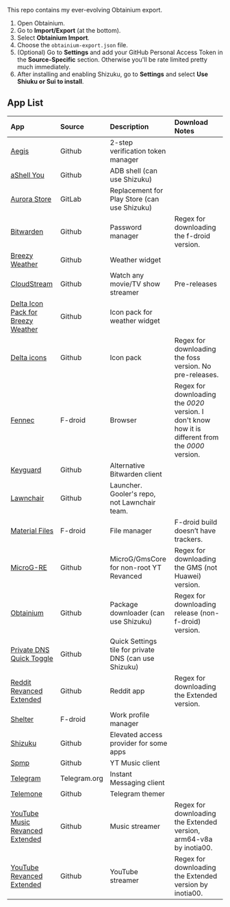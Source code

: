 This repo contains my ever-evolving Obtainium export.

1. Open Obtainium.
2. Go to **Import/Export** (at the bottom).
3. Select **Obtainium Import**.
4. Choose the `obtainium-export.json` file.
5. (Optional) Go to **Settings** and add your GitHub Personal Access Token in the **Source-Specific** section. Otherwise you'll be rate limited pretty much immediately.
7. After installing and enabling Shizuku, go to **Settings** and select **Use Shiuku or Sui to install**.

## App List

| App                                | Source                                                   | Description                                           | Download Notes                                                                                       |
|:-----------------------------------|:---------------------------------------------------------|:------------------------------------------------------|:-----------------------------------------------------------------------------------------------------|
| [Aegis](https://github.com/beemdevelopment/Aegis)          | Github                                                    | 2-step verification token manager                     |                                                                                                      |
| [aShell You](https://github.com/DP-Hridayan/aShellYou)     | Github                                                    | ADB shell (can use Shizuku)                           |                                                                                                      |
| [Aurora Store](https://gitlab.com/AuroraOSS/AuroraStore)  | GitLab                                                    | Replacement for Play Store (can use Shizuku)          |                                                                                                      |
| [Bitwarden](https://github.com/bitwarden/mobile)          | Github                                                    | Password manager                                      | Regex for downloading the f-droid version.                                                           |
| [Breezy Weather](https://github.com/breezy-weather/breezy-weather) | Github                                                    | Weather widget                                        |                                                                                                      |
| [CloudStream](https://github.com/LagradOst/CloudStream-3) | Github                                                    | Watch any movie/TV show streamer                      | Pre-releases                                                                                         |
| [Delta Icon Pack for Breezy Weather](https://github.com/Delta-Icons/breezy-weather) | Github                                                    | Icon pack for weather widget                          |                                                                                                      |
| [Delta icons](https://github.com/Delta-Icons)             | Github                                                    | Icon pack                                             | Regex for downloading the foss version. No pre-releases.                                              |
| [Fennec](https://f-droid.org/packages/org.mozilla.fennec_fdroid/) | F-droid                                                   | Browser                                               | Regex for downloading the *0020* version. I don't know how it is different from the *0000* version.   |
| [Keyguard](https://github.com/AChep/keyguard-app)         | Github                                                    | Alternative Bitwarden client                          |                                                                                                      |
| [Lawnchair](https://github.com/Goooler/LawnchairRelease)  | Github                                                    | Launcher. Gooler's repo, not Lawnchair team.          |                                                                                                      |
| [Material Files](https://f-droid.org/packages/me.zhanghai.android.files/) | F-droid                                                   | File manager                                          | F-droid build doesn’t have trackers.                                                                 |
| [MicroG-RE](https://github.com/WSTxda/MicroG-RE)          | Github                                                    | MicroG/GmsCore for non-root YT Revanced               | Regex for downloading the GMS (not Huawei) version.                                                   |
| [Obtainium](https://github.com/ImranR98/Obtainium)        | Github                                                    | Package downloader (can use Shizuku)                  | Regex for downloading release (non-f-droid) version.                                                  |
| [Private DNS Quick Toggle](https://github.com/karasevm/PrivateDNSAndroid?tab=readme-ov-file) | Github                                                    | Quick Settings tile for private DNS (can use Shizuku) |                                                                                                      |
| [Reddit Revanced Extended](https://github.com/revanced-apks/build-apps) | Github                                                    | Reddit app                                            | Regex for downloading the Extended version.                                                           |
| [Shelter](https://f-droid.org/packages/net.typeblog.shelter/) | F-droid                                                   | Work profile manager                                  |                                                                                                      |
| [Shizuku](https://github.com/RikkaApps/Shizuku)           | Github                                                    | Elevated access provider for some apps                |                                                                                                      |
| [Spmp](https://github.com/toasterofbread/spmp)            | Github                                                    | YT Music client                                       |                                                                                                      |
| [Telegram](https://telegram.org)                         | Telegram.org                                              | Instant Messaging client                              |                                                                                                      |
| [Telemone](https://github.com/nxoim/Telemone)             | Github                                                    | Telegram themer                                       |                                                                                                      |
| [YouTube Music Revanced Extended](https://github.com/revanced-apks/build-apps) | Github                                                    | Music streamer                                        | Regex for downloading the Extended version, arm64-v8a by inotia00.                                    |
| [YouTube Revanced Extended](https://github.com/revanced-apks/build-apps) | Github                                                    | YouTube streamer                                      | Regex for downloading the Extended version by inotia00.                                               |
